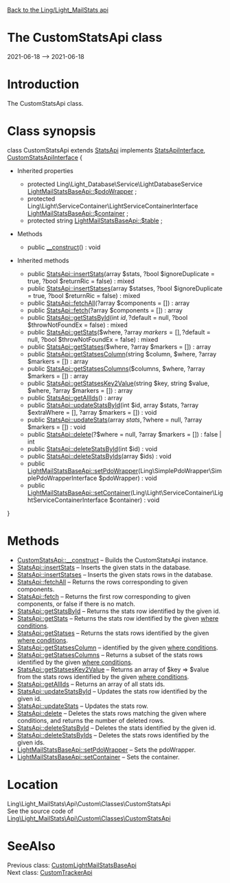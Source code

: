 [Back to the Ling/Light_MailStats api](https://github.com/lingtalfi/Light_MailStats/blob/master/doc/api/Ling/Light_MailStats.md)



The CustomStatsApi class
================
2021-06-18 --> 2021-06-18






Introduction
============

The CustomStatsApi class.



Class synopsis
==============


class <span class="pl-k">CustomStatsApi</span> extends [StatsApi](https://github.com/lingtalfi/Light_MailStats/blob/master/doc/api/Ling/Light_MailStats/Api/Generated/Classes/StatsApi.md) implements [StatsApiInterface](https://github.com/lingtalfi/Light_MailStats/blob/master/doc/api/Ling/Light_MailStats/Api/Generated/Interfaces/StatsApiInterface.md), [CustomStatsApiInterface](https://github.com/lingtalfi/Light_MailStats/blob/master/doc/api/Ling/Light_MailStats/Api/Custom/Interfaces/CustomStatsApiInterface.md) {

- Inherited properties
    - protected Ling\Light_Database\Service\LightDatabaseService [LightMailStatsBaseApi::$pdoWrapper](#property-pdoWrapper) ;
    - protected Ling\Light\ServiceContainer\LightServiceContainerInterface [LightMailStatsBaseApi::$container](#property-container) ;
    - protected string [LightMailStatsBaseApi::$table](#property-table) ;

- Methods
    - public [__construct](https://github.com/lingtalfi/Light_MailStats/blob/master/doc/api/Ling/Light_MailStats/Api/Custom/Classes/CustomStatsApi/__construct.md)() : void

- Inherited methods
    - public [StatsApi::insertStats](https://github.com/lingtalfi/Light_MailStats/blob/master/doc/api/Ling/Light_MailStats/Api/Generated/Classes/StatsApi/insertStats.md)(array $stats, ?bool $ignoreDuplicate = true, ?bool $returnRic = false) : mixed
    - public [StatsApi::insertStatses](https://github.com/lingtalfi/Light_MailStats/blob/master/doc/api/Ling/Light_MailStats/Api/Generated/Classes/StatsApi/insertStatses.md)(array $statses, ?bool $ignoreDuplicate = true, ?bool $returnRic = false) : mixed
    - public [StatsApi::fetchAll](https://github.com/lingtalfi/Light_MailStats/blob/master/doc/api/Ling/Light_MailStats/Api/Generated/Classes/StatsApi/fetchAll.md)(?array $components = []) : array
    - public [StatsApi::fetch](https://github.com/lingtalfi/Light_MailStats/blob/master/doc/api/Ling/Light_MailStats/Api/Generated/Classes/StatsApi/fetch.md)(?array $components = []) : array
    - public [StatsApi::getStatsById](https://github.com/lingtalfi/Light_MailStats/blob/master/doc/api/Ling/Light_MailStats/Api/Generated/Classes/StatsApi/getStatsById.md)(int $id, ?$default = null, ?bool $throwNotFoundEx = false) : mixed
    - public [StatsApi::getStats](https://github.com/lingtalfi/Light_MailStats/blob/master/doc/api/Ling/Light_MailStats/Api/Generated/Classes/StatsApi/getStats.md)($where, ?array $markers = [], ?$default = null, ?bool $throwNotFoundEx = false) : mixed
    - public [StatsApi::getStatses](https://github.com/lingtalfi/Light_MailStats/blob/master/doc/api/Ling/Light_MailStats/Api/Generated/Classes/StatsApi/getStatses.md)($where, ?array $markers = []) : array
    - public [StatsApi::getStatsesColumn](https://github.com/lingtalfi/Light_MailStats/blob/master/doc/api/Ling/Light_MailStats/Api/Generated/Classes/StatsApi/getStatsesColumn.md)(string $column, $where, ?array $markers = []) : array
    - public [StatsApi::getStatsesColumns](https://github.com/lingtalfi/Light_MailStats/blob/master/doc/api/Ling/Light_MailStats/Api/Generated/Classes/StatsApi/getStatsesColumns.md)($columns, $where, ?array $markers = []) : array
    - public [StatsApi::getStatsesKey2Value](https://github.com/lingtalfi/Light_MailStats/blob/master/doc/api/Ling/Light_MailStats/Api/Generated/Classes/StatsApi/getStatsesKey2Value.md)(string $key, string $value, $where, ?array $markers = []) : array
    - public [StatsApi::getAllIds](https://github.com/lingtalfi/Light_MailStats/blob/master/doc/api/Ling/Light_MailStats/Api/Generated/Classes/StatsApi/getAllIds.md)() : array
    - public [StatsApi::updateStatsById](https://github.com/lingtalfi/Light_MailStats/blob/master/doc/api/Ling/Light_MailStats/Api/Generated/Classes/StatsApi/updateStatsById.md)(int $id, array $stats, ?array $extraWhere = [], ?array $markers = []) : void
    - public [StatsApi::updateStats](https://github.com/lingtalfi/Light_MailStats/blob/master/doc/api/Ling/Light_MailStats/Api/Generated/Classes/StatsApi/updateStats.md)(array $stats, ?$where = null, ?array $markers = []) : void
    - public [StatsApi::delete](https://github.com/lingtalfi/Light_MailStats/blob/master/doc/api/Ling/Light_MailStats/Api/Generated/Classes/StatsApi/delete.md)(?$where = null, ?array $markers = []) : false | int
    - public [StatsApi::deleteStatsById](https://github.com/lingtalfi/Light_MailStats/blob/master/doc/api/Ling/Light_MailStats/Api/Generated/Classes/StatsApi/deleteStatsById.md)(int $id) : void
    - public [StatsApi::deleteStatsByIds](https://github.com/lingtalfi/Light_MailStats/blob/master/doc/api/Ling/Light_MailStats/Api/Generated/Classes/StatsApi/deleteStatsByIds.md)(array $ids) : void
    - public [LightMailStatsBaseApi::setPdoWrapper](https://github.com/lingtalfi/Light_MailStats/blob/master/doc/api/Ling/Light_MailStats/Api/Generated/Classes/LightMailStatsBaseApi/setPdoWrapper.md)(Ling\SimplePdoWrapper\SimplePdoWrapperInterface $pdoWrapper) : void
    - public [LightMailStatsBaseApi::setContainer](https://github.com/lingtalfi/Light_MailStats/blob/master/doc/api/Ling/Light_MailStats/Api/Generated/Classes/LightMailStatsBaseApi/setContainer.md)(Ling\Light\ServiceContainer\LightServiceContainerInterface $container) : void

}






Methods
==============

- [CustomStatsApi::__construct](https://github.com/lingtalfi/Light_MailStats/blob/master/doc/api/Ling/Light_MailStats/Api/Custom/Classes/CustomStatsApi/__construct.md) &ndash; Builds the CustomStatsApi instance.
- [StatsApi::insertStats](https://github.com/lingtalfi/Light_MailStats/blob/master/doc/api/Ling/Light_MailStats/Api/Generated/Classes/StatsApi/insertStats.md) &ndash; Inserts the given stats in the database.
- [StatsApi::insertStatses](https://github.com/lingtalfi/Light_MailStats/blob/master/doc/api/Ling/Light_MailStats/Api/Generated/Classes/StatsApi/insertStatses.md) &ndash; Inserts the given stats rows in the database.
- [StatsApi::fetchAll](https://github.com/lingtalfi/Light_MailStats/blob/master/doc/api/Ling/Light_MailStats/Api/Generated/Classes/StatsApi/fetchAll.md) &ndash; Returns the rows corresponding to given components.
- [StatsApi::fetch](https://github.com/lingtalfi/Light_MailStats/blob/master/doc/api/Ling/Light_MailStats/Api/Generated/Classes/StatsApi/fetch.md) &ndash; Returns the first row corresponding to given components, or false if there is no match.
- [StatsApi::getStatsById](https://github.com/lingtalfi/Light_MailStats/blob/master/doc/api/Ling/Light_MailStats/Api/Generated/Classes/StatsApi/getStatsById.md) &ndash; Returns the stats row identified by the given id.
- [StatsApi::getStats](https://github.com/lingtalfi/Light_MailStats/blob/master/doc/api/Ling/Light_MailStats/Api/Generated/Classes/StatsApi/getStats.md) &ndash; Returns the stats row identified by the given [where conditions](https://github.com/lingtalfi/SimplePdoWrapper#the-where-conditions).
- [StatsApi::getStatses](https://github.com/lingtalfi/Light_MailStats/blob/master/doc/api/Ling/Light_MailStats/Api/Generated/Classes/StatsApi/getStatses.md) &ndash; Returns the stats rows identified by the given [where conditions](https://github.com/lingtalfi/SimplePdoWrapper#the-where-conditions).
- [StatsApi::getStatsesColumn](https://github.com/lingtalfi/Light_MailStats/blob/master/doc/api/Ling/Light_MailStats/Api/Generated/Classes/StatsApi/getStatsesColumn.md) &ndash; identified by the given [where conditions](https://github.com/lingtalfi/SimplePdoWrapper#the-where-conditions).
- [StatsApi::getStatsesColumns](https://github.com/lingtalfi/Light_MailStats/blob/master/doc/api/Ling/Light_MailStats/Api/Generated/Classes/StatsApi/getStatsesColumns.md) &ndash; Returns a subset of the stats rows identified by the given [where conditions](https://github.com/lingtalfi/SimplePdoWrapper#the-where-conditions).
- [StatsApi::getStatsesKey2Value](https://github.com/lingtalfi/Light_MailStats/blob/master/doc/api/Ling/Light_MailStats/Api/Generated/Classes/StatsApi/getStatsesKey2Value.md) &ndash; Returns an array of $key => $value from the stats rows identified by the given [where conditions](https://github.com/lingtalfi/SimplePdoWrapper#the-where-conditions).
- [StatsApi::getAllIds](https://github.com/lingtalfi/Light_MailStats/blob/master/doc/api/Ling/Light_MailStats/Api/Generated/Classes/StatsApi/getAllIds.md) &ndash; Returns an array of all stats ids.
- [StatsApi::updateStatsById](https://github.com/lingtalfi/Light_MailStats/blob/master/doc/api/Ling/Light_MailStats/Api/Generated/Classes/StatsApi/updateStatsById.md) &ndash; Updates the stats row identified by the given id.
- [StatsApi::updateStats](https://github.com/lingtalfi/Light_MailStats/blob/master/doc/api/Ling/Light_MailStats/Api/Generated/Classes/StatsApi/updateStats.md) &ndash; Updates the stats row.
- [StatsApi::delete](https://github.com/lingtalfi/Light_MailStats/blob/master/doc/api/Ling/Light_MailStats/Api/Generated/Classes/StatsApi/delete.md) &ndash; Deletes the stats rows matching the given where conditions, and returns the number of deleted rows.
- [StatsApi::deleteStatsById](https://github.com/lingtalfi/Light_MailStats/blob/master/doc/api/Ling/Light_MailStats/Api/Generated/Classes/StatsApi/deleteStatsById.md) &ndash; Deletes the stats identified by the given id.
- [StatsApi::deleteStatsByIds](https://github.com/lingtalfi/Light_MailStats/blob/master/doc/api/Ling/Light_MailStats/Api/Generated/Classes/StatsApi/deleteStatsByIds.md) &ndash; Deletes the stats rows identified by the given ids.
- [LightMailStatsBaseApi::setPdoWrapper](https://github.com/lingtalfi/Light_MailStats/blob/master/doc/api/Ling/Light_MailStats/Api/Generated/Classes/LightMailStatsBaseApi/setPdoWrapper.md) &ndash; Sets the pdoWrapper.
- [LightMailStatsBaseApi::setContainer](https://github.com/lingtalfi/Light_MailStats/blob/master/doc/api/Ling/Light_MailStats/Api/Generated/Classes/LightMailStatsBaseApi/setContainer.md) &ndash; Sets the container.





Location
=============
Ling\Light_MailStats\Api\Custom\Classes\CustomStatsApi<br>
See the source code of [Ling\Light_MailStats\Api\Custom\Classes\CustomStatsApi](https://github.com/lingtalfi/Light_MailStats/blob/master/Api/Custom/Classes/CustomStatsApi.php)



SeeAlso
==============
Previous class: [CustomLightMailStatsBaseApi](https://github.com/lingtalfi/Light_MailStats/blob/master/doc/api/Ling/Light_MailStats/Api/Custom/Classes/CustomLightMailStatsBaseApi.md)<br>Next class: [CustomTrackerApi](https://github.com/lingtalfi/Light_MailStats/blob/master/doc/api/Ling/Light_MailStats/Api/Custom/Classes/CustomTrackerApi.md)<br>
